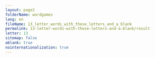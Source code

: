 ```yaml
---
layout: page2
folderName: wordgames
lang: en
fileName: 13_letter_words_with_these_letters_and_a_blank
permalink: 13-letter-words-with-these-letters-and-a-blank/result
letter: 13
sitemap: false
ablank: true
nointernationalization: true
---
```


